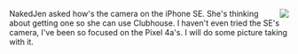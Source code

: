 <img src="http://scripting.com/images/2019/06/05/elizabethWarren.png" border="0" align="right">NakedJen asked how's the camera on the iPhone SE. She's thinking about getting one so she can use Clubhouse. I haven't even tried the SE's camera, I've been so focused on the Pixel 4a's. I will do some picture taking with it. 
